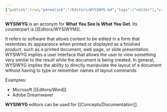 ```yaml
---
{"publish":true,"permalink":"/Editors/WYSIWYG.md","tags":["editor"],"cssclasses":""}
---
```



**WYSIWYG** is an acronym for **What You See Is What You Get**. Its counterpart is [[Editors/WYSIWYM]].

It refers to software that allows content to be edited in a form that resembles its appearance when printed or displayed as a finished product, such as a printed document, web page, or slide presentation. WYSIWYG implies a user interface that allows the user to view something very similar to the result while the document is being created.
In general, WYSIWYG implies the ability to directly manipulate the layout of a document without having to type or remember names of layout commands

Examples:
- Microsoft [[Editors/Word]]
- Adobe Dreamwaver

**WYSIWYG** editors can be used for [[Concepts/Documentation]].